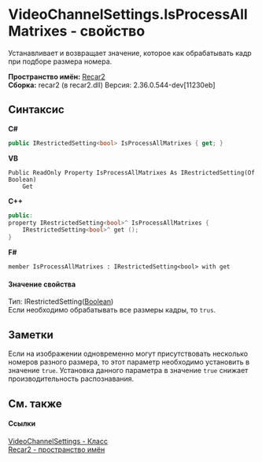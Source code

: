 # VideoChannelSettings.IsProcessAllMatrixes - свойство
 

Устанавливает и возвращает значение, которое как обрабатывать кадр при подборе размера номера.

**Пространство имён:**&nbsp;<a href="0dd0c505-07fc-c3e8-128c-d1a0701f2a29">Recar2</a><br />**Сборка:**&nbsp;recar2 (в recar2.dll) Версия: 2.36.0.544-dev[11230eb]

## Синтаксис

**C#**<br />
``` C#
public IRestrictedSetting<bool> IsProcessAllMatrixes { get; }
```

**VB**<br />
``` VB
Public ReadOnly Property IsProcessAllMatrixes As IRestrictedSetting(Of Boolean)
	Get
```

**C++**<br />
``` C++
public:
property IRestrictedSetting<bool>^ IsProcessAllMatrixes {
	IRestrictedSetting<bool>^ get ();
}
```

**F#**<br />
``` F#
member IsProcessAllMatrixes : IRestrictedSetting<bool> with get

```


#### Значение свойства
Тип:&nbsp;IRestrictedSetting(<a href="http://msdn2.microsoft.com/ru-ru/library/a28wyd50" target="_blank">Boolean</a>)<br />Если необходимо обрабатывать все размеры кадры, то `trus`.

## Заметки
Если на изображении одновременно могут присутствовать несколько номеров разного размера, то этот параметр необходимо установить в значение `true`. Установка данного параметра в значение `true` снижает производительность распознавания.

## См. также


#### Ссылки
<a href="e9c16317-8a46-c70d-6253-3004e99076b2">VideoChannelSettings - Класс</a><br /><a href="0dd0c505-07fc-c3e8-128c-d1a0701f2a29">Recar2 - пространство имён</a><br />